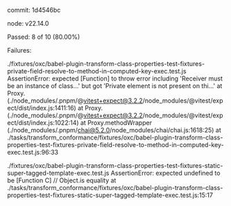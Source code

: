 commit: 1d4546bc

node: v22.14.0

Passed: 8 of 10 (80.00%)

Failures:

./fixtures/oxc/babel-plugin-transform-class-properties-test-fixtures-private-field-resolve-to-method-in-computed-key-exec.test.js
AssertionError: expected [Function] to throw error including 'Receiver must be an instance of class…' but got 'Private element is not present on thi…'
    at Proxy.<anonymous> (./node_modules/.pnpm/@vitest+expect@3.2.2/node_modules/@vitest/expect/dist/index.js:1411:16)
    at Proxy.<anonymous> (./node_modules/.pnpm/@vitest+expect@3.2.2/node_modules/@vitest/expect/dist/index.js:1022:14)
    at Proxy.methodWrapper (./node_modules/.pnpm/chai@5.2.0/node_modules/chai/chai.js:1618:25)
    at ./tasks/transform_conformance/fixtures/oxc/babel-plugin-transform-class-properties-test-fixtures-private-field-resolve-to-method-in-computed-key-exec.test.js:96:33

./fixtures/oxc/babel-plugin-transform-class-properties-test-fixtures-static-super-tagged-template-exec.test.js
AssertionError: expected undefined to be [Function C] // Object.is equality
    at ./tasks/transform_conformance/fixtures/oxc/babel-plugin-transform-class-properties-test-fixtures-static-super-tagged-template-exec.test.js:15:17
